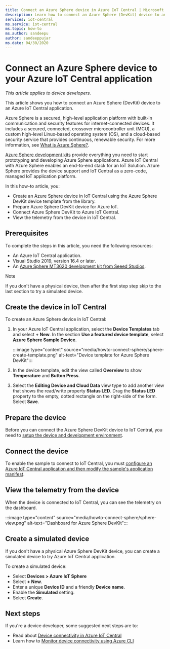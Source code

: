```yaml
---
title: Connect an Azure Sphere device in Azure IoT Central | Microsoft Docs
description: Learn how to connect an Azure Sphere (DevKit) device to an Azure IoT Central application. 
services: iot-central
ms.service: iot-central
ms.topic: how-to
ms.author: sandeepu
author: sandeeppujar
ms.date: 04/30/2020
---
```


# Connect an Azure Sphere device to your Azure IoT Central application

*This article applies to device developers.*

This article shows you how to connect an Azure Sphere (DevKit) device to an Azure IoT Central application.

Azure Sphere is a secured, high-level application platform with built-in communication and security features for internet-connected devices. It includes a secured, connected, crossover microcontroller unit (MCU), a custom high-level Linux-based operating system (OS), and a cloud-based security service that provides continuous, renewable security. For more information, see [What is Azure Sphere?](https://docs.microsoft.com/azure-sphere/product-overview/what-is-azure-sphere).

[Azure Sphere development kits](https://azure.microsoft.com/services/azure-sphere/get-started/) provide everything you need to start prototyping and developing Azure Sphere applications. Azure IoT Central with Azure Sphere enables an end-to-end stack for an IoT Solution. Azure Sphere provides the device support and IoT Central as a zero-code, managed IoT application platform.

In this how-to article, you:

- Create an Azure Sphere device in IoT Central using the Azure Sphere DevKit device template from the library.
- Prepare Azure Sphere DevKit device for Azure IoT.
- Connect Azure Sphere DevKit to Azure IoT Central.
- View the telemetry from the device in IoT Central.

## Prerequisites

To complete the steps in this article, you need the following resources:

- An Azure IoT Central application.
- Visual Studio 2019, version 16.4 or later.
- An [Azure Sphere MT3620 development kit from Seeed Studios](https://docs.microsoft.com/azure-sphere/hardware/mt3620-reference-board-design).

> [!NOTE]
> If you don't have a physical device, then after the first step step skip to the last section to try a simulated device.

## Create the device in IoT Central

To create an Azure Sphere device in IoT Central:

1. In your Azure IoT Central application, select the **Device Templates** tab and select **+ New**. In the section **Use a featured device template**, select **Azure Sphere Sample Device**.

    :::image type="content" source="media/howto-connect-sphere/sphere-create-template.png" alt-text="Device template for Azure Sphere DevKit":::

1. In the device template, edit the view called **Overview** to show **Temperature** and **Button Press**.

1. Select the **Editing Device and Cloud Data** view type to add another view that shows the read/write property **Status LED**. Drag the **Status LED** property to the empty, dotted rectangle on the right-side of the form. Select **Save**.

## Prepare the device

Before you can connect the Azure Sphere DevKit device to IoT Central, you need to [setup the device and development environment](https://github.com/Azure/azure-sphere-samples/tree/master/Samples/AzureIoT).

## Connect the device

To enable the sample to connect to IoT Central, you must [configure an Azure IoT Central application and then modify the sample's application manifest](https://aka.ms/iotcentral-sphere-git-readme).

## View the telemetry from the device

When the device is connected to IoT Central, you can see the telemetry on the dashboard.

:::image type="content" source="media/howto-connect-sphere/sphere-view.png" alt-text="Dashboard for Azure Sphere DevKit":::

## Create a simulated device

If you don't have a physical Azure Sphere DevKit device, you can create a simulated device to try Azure IoT Central application.

To create a simulated device:

- Select **Devices > Azure IoT Sphere**
- Select **+ New**.
- Enter a unique **Device ID** and a friendly **Device name**.
- Enable the **Simulated** setting.
- Select **Create**.

## Next steps

If you're a device developer, some suggested next steps are to:

- Read about [Device connectivity in Azure IoT Central](./concepts-get-connected.md)
- Learn how to [Monitor device connectivity using Azure CLI](./howto-monitor-devices-azure-cli.md)
